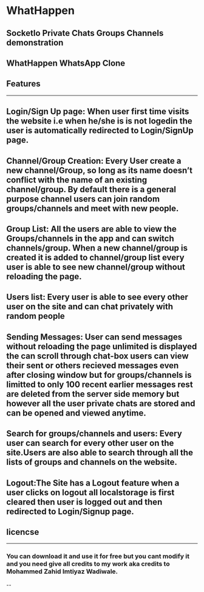 # WhatHappen

SocketIo Private Chats Groups Channels demonstration
---
WhatHappen WhatsApp Clone
---
## Features
---
Login/Sign Up page: When user first time visits the website i.e when he/she is is not logedin the user is automatically redirected to Login/SignUp page.
---
Channel/Group Creation: Every User create a new channel/Group, so long as its name doesn’t conflict with the name of an existing channel/group. By default there is a general purpose channel users can join random groups/channels and meet with new people.
---
Group List: All the users are able to view the Groups/channels in the app and can switch channels/group. When a new channel/group is created it is added to channel/group list every user is able to see new channel/group without reloading the page.
---
Users list: Every user is able to see every other user on the site and can chat privately with random people
---
Sending Messages: User can send messages without reloading the page unlimited is displayed the can scroll through chat-box users can view their sent or others recieved messages even after closing window but for groups/channels is limitted to only 100 recent earlier messages rest are deleted from the server side memory but however all the user private chats are stored and can be opened and viewed anytime.
---
Search for groups/channels and users: Every user can search for every other user on the site.Users are also able to search through all the lists of groups and channels on the website.
---
Logout:The Site has a Logout feature when a  user clicks on logout all localstorage is first cleared then user is logged out and then redirected to Login/Signup page.
---
## licencse
---
### You can download it and use it for free but you cant modify it and you need give all credits to my work aka credits to Mohammed Zahid Imtiyaz Wadiwale.
--
